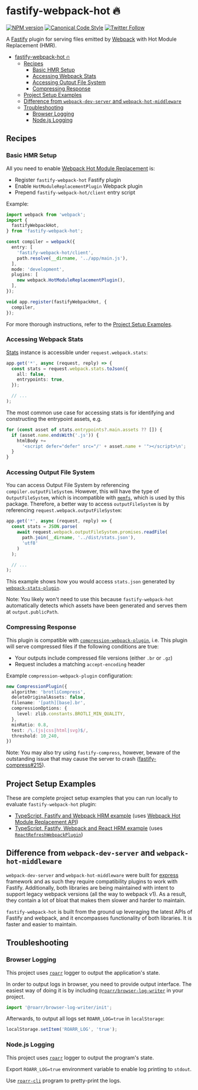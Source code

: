 <a name="user-content-fastify-webpack-hot"></a>
<a name="fastify-webpack-hot"></a>
# fastify-webpack-hot 🔥

[![NPM version](http://img.shields.io/npm/v/fastify-webpack-hot.svg?style=flat-square)](https://www.npmjs.org/package/fastify-webpack-hot)
[![Canonical Code Style](https://img.shields.io/badge/code%20style-canonical-blue.svg?style=flat-square)](https://github.com/gajus/canonical)
[![Twitter Follow](https://img.shields.io/twitter/follow/kuizinas.svg?style=social&label=Follow)](https://twitter.com/kuizinas)

A [Fastify](https://github.com/fastify/fastify) plugin for serving files emitted by [Webpack](https://github.com/webpack/webpack) with Hot Module Replacement (HMR).

* [fastify-webpack-hot 🔥](#user-content-fastify-webpack-hot)
    * [Recipes](#user-content-fastify-webpack-hot-recipes)
        * [Basic HMR Setup](#user-content-fastify-webpack-hot-recipes-basic-hmr-setup)
        * [Accessing Webpack Stats](#user-content-fastify-webpack-hot-recipes-accessing-webpack-stats)
        * [Accessing Output File System](#user-content-fastify-webpack-hot-recipes-accessing-output-file-system)
        * [Compressing Response](#user-content-fastify-webpack-hot-recipes-compressing-response)
    * [Project Setup Examples](#user-content-fastify-webpack-hot-project-setup-examples)
    * [Difference from `webpack-dev-server` and `webpack-hot-middleware`](#user-content-fastify-webpack-hot-difference-from-webpack-dev-server-and-webpack-hot-middleware)
    * [Troubleshooting](#user-content-fastify-webpack-hot-troubleshooting)
        * [Browser Logging](#user-content-fastify-webpack-hot-troubleshooting-browser-logging)
        * [Node.js Logging](#user-content-fastify-webpack-hot-troubleshooting-node-js-logging)


<a name="user-content-fastify-webpack-hot-recipes"></a>
<a name="fastify-webpack-hot-recipes"></a>
## Recipes

<a name="user-content-fastify-webpack-hot-recipes-basic-hmr-setup"></a>
<a name="fastify-webpack-hot-recipes-basic-hmr-setup"></a>
### Basic HMR Setup

All you need to enable [Webpack Hot Module Replacement](https://webpack.js.org/api/hot-module-replacement/) is:

* Register `fastify-webpack-hot` Fastify plugin
* Enable `HotModuleReplacementPlugin` Webpack plugin
* Prepend `fastify-webpack-hot/client` entry script

Example:

```ts
import webpack from 'webpack';
import {
  fastifyWebpackHot,
} from 'fastify-webpack-hot';

const compiler = webpack({
  entry: [
    'fastify-webpack-hot/client',
    path.resolve(__dirname, '../app/main.js'),
  ],
  mode: 'development',
  plugins: [
    new webpack.HotModuleReplacementPlugin(),
  ],
});

void app.register(fastifyWebpackHot, {
  compiler,
});

```

For more thorough instructions, refer to the [Project Setup Examples](#user-content-project-setup-examples).

<a name="user-content-fastify-webpack-hot-recipes-accessing-webpack-stats"></a>
<a name="fastify-webpack-hot-recipes-accessing-webpack-stats"></a>
### Accessing Webpack Stats

[Stats](https://webpack.js.org/configuration/stats/) instance is accessible under `request.webpack.stats`:

```ts
app.get('*', async (request, reply) => {
  const stats = request.webpack.stats.toJson({
    all: false,
    entrypoints: true,
  });

  // ...
);
```

The most common use case for accessing stats is for identifying and constructing the entrypoint assets, e.g.

```ts
for (const asset of stats.entrypoints?.main.assets ?? []) {
  if (asset.name.endsWith('.js')) {
    htmlBody +=
      '<script defer="defer" src="/' + asset.name + '"></script>\n';
  }
}
```

<a name="user-content-fastify-webpack-hot-recipes-accessing-output-file-system"></a>
<a name="fastify-webpack-hot-recipes-accessing-output-file-system"></a>
### Accessing Output File System

You can access Output File System by referencing `compiler.outputFileSystem`. However, this will have the type of `OutputFileSystem`, which is incompatible with [`memfs`](https://npmjs.com/package/memfs), which is used by this package. Therefore, a better way to access `outputFileSystem` is by referencing `request.webpack.outputFileSystem`:

```ts
app.get('*', async (request, reply) => {
  const stats = JSON.parse(
    await request.webpack.outputFileSystem.promises.readFile(
      path.join(__dirname, '../dist/stats.json'),
      'utf8'
    )
  );

  // ...
);
```

This example shows how you would access `stats.json` generated by [`webpack-stats-plugin`](https://www.npmjs.com/package/webpack-stats-plugin).

Note: You likely won't need to use this because `fastify-webpack-hot` automatically detects which assets have been generated and serves them at `output.publicPath`.

<a name="user-content-fastify-webpack-hot-recipes-compressing-response"></a>
<a name="fastify-webpack-hot-recipes-compressing-response"></a>
### Compressing Response

This plugin is compatible with [`compression-webpack-plugin`](https://www.npmjs.com/package/compression-webpack-plugin), i.e. This plugin will serve compressed files if the following conditions are true:

* Your outputs include compressed file versions (either `.br` or `.gz`)
* Request includes a matching `accept-encoding` header

Example `compression-webpack-plugin` configuration:

```ts
new CompressionPlugin({
  algorithm: 'brotliCompress',
  deleteOriginalAssets: false,
  filename: '[path][base].br',
  compressionOptions: {
    level: zlib.constants.BROTLI_MIN_QUALITY,
  },
  minRatio: 0.8,
  test: /\.(js|css|html|svg)$/,
  threshold: 10_240,
})
```

Note: You may also try using `fastify-compress`, however, beware of the outstanding issue that may cause the server to crash ([fastify-compress#215](https://github.com/fastify/fastify-compress/issues/215)).

<a name="user-content-fastify-webpack-hot-project-setup-examples"></a>
<a name="fastify-webpack-hot-project-setup-examples"></a>
## Project Setup Examples

These are complete project setup examples that you can run locally to evaluate `fastify-webpack-hot` plugin:

* [TypeScript, Fastify and Webpack HRM example](./examples/webpack) (uses [Webpack Hot Module Replacement API](https://webpack.js.org/api/hot-module-replacement/))
* [TypeScript, Fastify, Webpack and React HRM example](./examples/react) (uses [`ReactRefreshWebpackPlugin`](https://github.com/pmmmwh/react-refresh-webpack-plugin))

<a name="user-content-fastify-webpack-hot-difference-from-webpack-dev-server-and-webpack-hot-middleware"></a>
<a name="fastify-webpack-hot-difference-from-webpack-dev-server-and-webpack-hot-middleware"></a>
## Difference from <code>webpack-dev-server</code> and <code>webpack-hot-middleware</code>

`webpack-dev-server` and `webpack-hot-middleware` were built for [express](https://npmjs.com/package/express) framework and as such they require compatibility plugins to work with Fastify. Additionally, both libraries are being maintained with intent to support legacy webpack versions (all the way to webpack v1). As a result, they contain a lot of bloat that makes them slower and harder to maintain.

`fastify-webpack-hot` is built from the ground up leveraging the latest APIs of Fastify and webpack, and it encompasses functionality of both libraries. It is faster and easier to maintain.

<a name="user-content-fastify-webpack-hot-troubleshooting"></a>
<a name="fastify-webpack-hot-troubleshooting"></a>
## Troubleshooting

<a name="user-content-fastify-webpack-hot-troubleshooting-browser-logging"></a>
<a name="fastify-webpack-hot-troubleshooting-browser-logging"></a>
### Browser Logging

This project uses [`roarr`](https://www.npmjs.com/package/roarr) logger to output the application's state.

In order to output logs in browser, you need to provide output interface. The easiest way of doing it is by including [`@roarr/browser-log-writer`](https://github.com/gajus/roarr-browser-log-writer) in your project. 

```ts
import '@roarr/browser-log-writer/init';
```

Afterwards, to output all logs set `ROARR_LOG=true` in `localStorage`:

```ts
localStorage.setItem('ROARR_LOG', 'true');
```

<a name="user-content-fastify-webpack-hot-troubleshooting-node-js-logging"></a>
<a name="fastify-webpack-hot-troubleshooting-node-js-logging"></a>
### Node.js Logging

This project uses [`roarr`](https://www.npmjs.com/package/roarr) logger to output the program's state.

Export `ROARR_LOG=true` environment variable to enable log printing to `stdout`.

Use [`roarr-cli`](https://github.com/gajus/roarr-cli) program to pretty-print the logs.